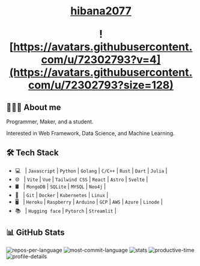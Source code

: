 <!--
 * @Author: hibana2077 hibana2077@gmail.com
 * @Date: 2024-03-27 13:39:37
 * @LastEditors: hibana2077 hibana2077@gmail.com
 * @LastEditTime: 2024-04-09 09:20:14
 * @FilePath: \hibana2077\README.md
 * @Description: 这是默认设置,请设置`customMade`, 打开koroFileHeader查看配置 进行设置: https://github.com/OBKoro1/koro1FileHeader/wiki/%E9%85%8D%E7%BD%AE
-->

<h1 align="center">
  <a href="https://hibana2077.com">hibana2077</a>

  <br />

  ![https://avatars.githubusercontent.com/u/72302793?v=4](https://avatars.githubusercontent.com/u/72302793?size=128)
</h1>

## 👨🏻‍💻 About me

Programmer, Maker, and a student.

Interested in Web Framework, Data Science, and Machine Learning.

## 🛠 Tech Stack

- 💻 &nbsp; | `Javascript` | `Python` | `Golang` | `C/C++` | `Rust` | `Dart` | `Julia` |
- 🌐 &nbsp; | `Vite` | `Vue` | `Tailwind CSS` | `React` | `Astro` | `Svelte` |
- 🛢 &nbsp; | `MongoDB` | `SQLite` | `MYSQL` | `Neo4j` |
- 🔧 &nbsp; | `Git` | `Docker` | `Kubernetes` | `Linux` |
- 🖥 &nbsp; | `Heroku` | `Raspberry` | `Arduino` | `GCP` | `AWS` | `Azure` | `Linode` |
- 📚 &nbsp; | `Hugging face` | `Pytorch` | `Streamlit` |

## 📊 GitHub Stats

![repos-per-language](https://github-profile-summary-cards.vercel.app/api/cards/repos-per-language?username=hibana2077&theme=github)
![most-commit-language](https://github-profile-summary-cards.vercel.app/api/cards/most-commit-language?username=hibana2077&theme=github)
![stats](https://github-profile-summary-cards.vercel.app/api/cards/stats?username=hibana2077&theme=github)
![productive-time](https://github-profile-summary-cards.vercel.app/api/cards/productive-time?username=hibana2077&theme=github)
![profile-details](https://github-profile-summary-cards.vercel.app/api/cards/profile-details?username=hibana2077&theme=github)
